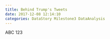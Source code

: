 ```yaml
---
title: Behind Trump's Tweets
date: 2017-12-08 12:14:10
categories: DataStory Milestone3 DataAnalysis
---
```


ABC 123

